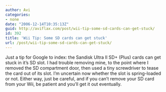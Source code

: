 ```yaml
---
author: Avi
categories:
- none
date: "2006-12-14T10:35:13Z"
guid: http://aviflax.com/post/wii-tip-some-sd-cards-can-get-stuck/
id: 392
title: 'Wii Tip: Some SD cards can get stuck'
url: /post/wii-tip-some-sd-cards-can-get-stuck/
---
```

Just a tip for Google to index: the Sandisk Ultra II SD+ (Plus) cards can get stuck in it&#8217;s SD slot. I had trouble removing mine, to the point where I removed the SD compartment door, then used a tiny screwdriver to tease the card out of its slot. I&#8217;m uncertain now whether the slot is spring-loaded or not. Either way, just be careful, and if you can&#8217;t remove your SD card from your Wii, be patient and you&#8217;ll get it out eventually.